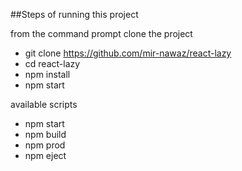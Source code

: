 ##Steps of running this project

from the command prompt clone the project

* git clone https://github.com/mir-nawaz/react-lazy
* cd react-lazy
* npm install
* npm start

available scripts
* npm start
* npm build
* npm prod
* npm eject

